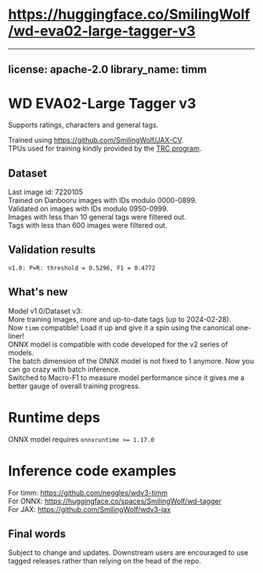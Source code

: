 # https://huggingface.co/SmilingWolf/wd-eva02-large-tagger-v3

---
license: apache-2.0
library_name: timm
---
# WD EVA02-Large Tagger v3

Supports ratings, characters and general tags.

Trained using https://github.com/SmilingWolf/JAX-CV.  
TPUs used for training kindly provided by the [TRC program](https://sites.research.google/trc/about/).

## Dataset
Last image id: 7220105  
Trained on Danbooru images with IDs modulo 0000-0899.  
Validated on images with IDs modulo 0950-0999.  
Images with less than 10 general tags were filtered out.  
Tags with less than 600 images were filtered out.

## Validation results
`v1.0: P=R: threshold = 0.5296, F1 = 0.4772`

## What's new
Model v1.0/Dataset v3:  
More training images, more and up-to-date tags (up to 2024-02-28).  
Now `timm` compatible! Load it up and give it a spin using the canonical one-liner!  
ONNX model is compatible with code developed for the v2 series of models.  
The batch dimension of the ONNX model is not fixed to 1 anymore. Now you can go crazy with batch inference.  
Switched to Macro-F1 to measure model performance since it gives me a better gauge of overall training progress.

# Runtime deps
ONNX model requires `onnxruntime >= 1.17.0`

# Inference code examples
For timm: https://github.com/neggles/wdv3-timm  
For ONNX: https://huggingface.co/spaces/SmilingWolf/wd-tagger  
For JAX: https://github.com/SmilingWolf/wdv3-jax

## Final words
Subject to change and updates.
Downstream users are encouraged to use tagged releases rather than relying on the head of the repo.
